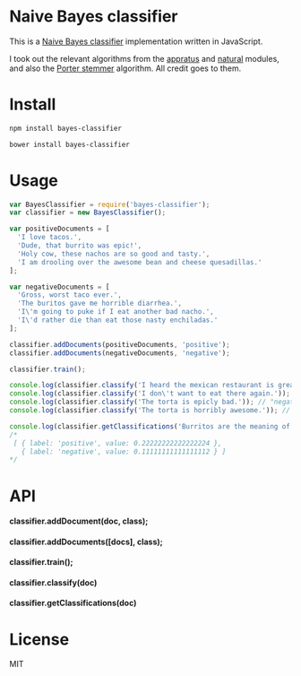 # Naive Bayes classifier

This is a [Naive Bayes classifier](http://en.wikipedia.org/wiki/Naive_Bayes_classifier) implementation written in JavaScript.

I took out the relevant algorithms from the [appratus](https://github.com/NaturalNode/apparatus) and [natural](https://github.com/NaturalNode/natural) modules, and also the [Porter stemmer](https://github.com/NaturalNode/natural/tree/master/lib/natural/stemmers) algorithm. All credit goes to them.

# Install

```bash
npm install bayes-classifier
```

```bash
bower install bayes-classifier
```

# Usage

```javascript
var BayesClassifier = require('bayes-classifier');
var classifier = new BayesClassifier();

var positiveDocuments = [
  'I love tacos.',
  'Dude, that burrito was epic!',
  'Holy cow, these nachos are so good and tasty.',
  'I am drooling over the awesome bean and cheese quesadillas.'
];

var negativeDocuments = [
  'Gross, worst taco ever.',
  'The buritos gave me horrible diarrhea.',
  'I\'m going to puke if I eat another bad nacho.',
  'I\'d rather die than eat those nasty enchiladas.'
];

classifier.addDocuments(positiveDocuments, 'positive');
classifier.addDocuments(negativeDocuments, 'negative');

classifier.train();

console.log(classifier.classify('I heard the mexican restaurant is great!')); // "positive"
console.log(classifier.classify('I don\'t want to eat there again.')); // "negative"
console.log(classifier.classify('The torta is epicly bad.')); // "negative"
console.log(classifier.classify('The torta is horribly awesome.')); // "positive"

console.log(classifier.getClassifications('Burritos are the meaning of life.'));
/*
 [ { label: 'positive', value: 0.22222222222222224 },
   { label: 'negative', value: 0.11111111111111112 } ]
*/
```

# API

#### classifier.addDocument(doc, class);

#### classifier.addDocuments([docs], class);

#### classifier.train();

#### classifier.classify(doc)

#### classifier.getClassifications(doc)

# License

MIT
